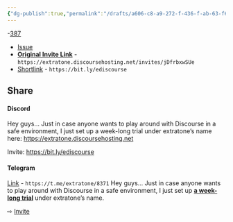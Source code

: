 ```yaml
---
{"dg-publish":true,"permalink":"/drafts/a606-c8-a9-272-f-436-f-ab-63-f62185-dc-8-fc-9/","dgHomeLink":true,"dgPassFrontmatter":false}
---
```


-[387](https://github.com/extratone/extratone/issues/387)
- [Issue](https://github.com/extratone/extratone/issues/387)
- [**Original Invite Link**](https://extratone.discoursehosting.net/invites/jDfrbxwSUe) - `https://extratone.discoursehosting.net/invites/jDfrbxwSUe`
- [Shortlink](https://bit.ly/ediscourse) - `https://bit.ly/ediscourse`

## Share

#### Discord
Hey guys… Just in case anyone wants to play around with Discourse in a safe environment, I just set up a week-long trial under extratone’s name here: https://extratone.discoursehosting.net

Invite: https://bit.ly/ediscourse


#### Telegram
[Link](https://t.me/extratone/8371) - `https://t.me/extratone/8371`
Hey guys… Just in case anyone wants to play around with Discourse in a safe environment, I just set up [**a week-long trial**](https://extratone.discoursehosting.net) under extratone’s name.

⇨ [Invite](https://bit.ly/ediscourse)